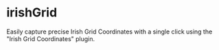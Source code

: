 # irishGrid
Easily capture precise Irish Grid Coordinates with a single click using the "Irish Grid Coordinates" plugin. 
